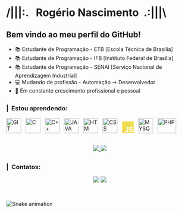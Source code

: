 # /|||:. &nbsp; Rogério Nascimento &nbsp;.:|||\

## Bem vindo ao meu perfil do GitHub!

- 📚 Estudante de Programação - ETB [Escola Técnica de Brasília]
- 📚 Estudante de Programação - IFB [Instituto Federal de Brasília]
- 📚 Estudante de Programação - SENAI [Serviço Nacional de Aprendizagem Industrial]
- 💻 Mudando de profissão - Automação -> Desenvolvedor
- 💪 Em constante crescimento profissional e pessoal

##
### |&nbsp; Estou aprendendo:

<img src="https://cdn.jsdelivr.net/gh/devicons/devicon/icons/git/git-original.svg" width="40" height="40" title="GIT"/> &nbsp; <img src="https://cdn.jsdelivr.net/gh/devicons/devicon/icons/c/c-original.svg" width="40" height="40" title="C"/> &nbsp; <img src="https://cdn.jsdelivr.net/gh/devicons/devicon/icons/cplusplus/cplusplus-original.svg" width="40" height="40" title="C++"/> &nbsp; <img src="https://cdn.jsdelivr.net/gh/devicons/devicon/icons/java/java-original.svg" width="40" height="40" title="JAVA"/> &nbsp; <img src="https://cdn.jsdelivr.net/gh/devicons/devicon/icons/html5/html5-original-wordmark.svg" width="40" height="40" title="HTM"/> &nbsp; <img src="https://cdn.jsdelivr.net/gh/devicons/devicon/icons/css3/css3-original-wordmark.svg" width="40" height="40" title="CSS"/> &nbsp; <img src="https://raw.githubusercontent.com/devicons/devicon/master/icons/javascript/javascript-plain.svg" width="32" height="32" title="JS"/> &nbsp; <img src="https://cdn.jsdelivr.net/gh/devicons/devicon/icons/mysql/mysql-original.svg" width="40" height="40" title="MYSQL"/> &nbsp; <img src="https://upload.wikimedia.org/wikipedia/commons/2/27/PHP-logo.svg" width="50" height="40" title="PHP"/>

##
<p align="center">
<a href="https://github.com/R0GERI0">
  <img height="180em" src="https://github-readme-stats-eight-theta.vercel.app/api?username=R0GERI0&show_icons=true&theme=algolia&include_all_commits=true&count_private=true"/>
  <img height="180em" src="https://github-readme-stats-eight-theta.vercel.app/api/top-langs/?username=R0GERI0&layout=compact&langs_count=8&theme=algolia"/>
</a>
</p>

##
### |&nbsp; Contatos:
<div align="center"> 
  <a href = "mailto:rogerioeletronica@gmail.com"><img src="https://img.shields.io/badge/-Gmail-%23333?style=for-the-badge&logo=gmail&logoColor=white" target="_blank"></a>
  <a href = "https://www.linkedin.com/in/rog%C3%A9rio-nascimento-araujo-36801b126/" target="_blank"><img src="https://img.shields.io/badge/-LinkedIn-%230077B5?style=for-the-badge&logo=linkedin&logoColor=white" target="_blank"></a> 
</div>

<br/>

##
  ![Snake animation](https://github.com/R0GERI0/R0GERI0/blob/output/github-contribution-grid-snake.svg)
